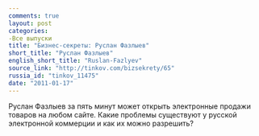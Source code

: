 ```yaml
---
comments: true
layout: post
categories:
-Все выпуски
title: "Бизнес-секреты: Руслан Фазлыев"
short_title: "Руслан Фазлыев"
english_short_title: "Ruslan-Fazlyev"
source_link: "http://tinkov.com/bizsekrety/65"
russia_id: "tinkov_11475"
date: "2011-01-17"
---
```

Руслан Фазлыев за пять минут может открыть электронные продажи товаров на любом сайте. Какие проблемы существуют у русской электронной коммерции и как их можно разрешить?
